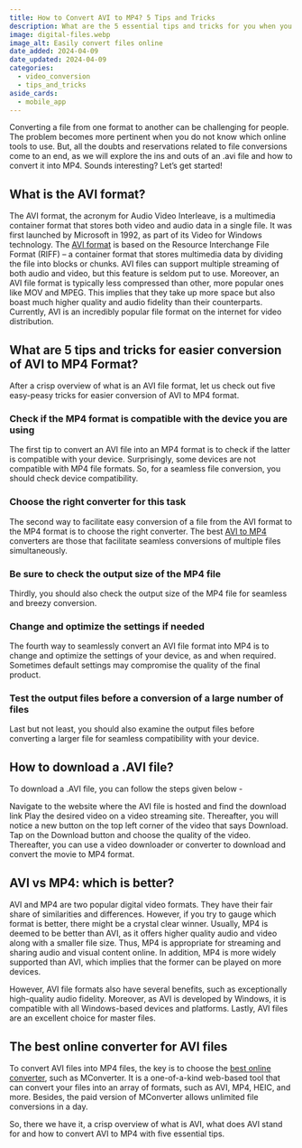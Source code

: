 ```yaml
---
title: How to Convert AVI to MP4? 5 Tips and Tricks
description: What are the 5 essential tips and tricks for you when you need to convert an AVI format file into a MP4 format? Read more here!
image: digital-files.webp
image_alt: Easily convert files online
date_added: 2024-04-09
date_updated: 2024-04-09
categories:
  - video_conversion
  - tips_and_tricks
aside_cards:
  - mobile_app
---
```


Converting a file from one format to another can be challenging for people. The problem becomes more pertinent when you do not know which online tools to use. But, all the doubts and reservations related to file conversions come to an end, as we will explore the ins and outs of an .avi file and how to convert it into MP4. Sounds interesting? Let’s get started!

## What is the AVI format?
The AVI format, the acronym for Audio Video Interleave, is a multimedia container format that stores both video and audio data in a single file. It was first launched by Microsoft in 1992, as part of its Video for Windows technology. The [AVI format](https://mconverter.eu/convert/avi/) is based on the Resource Interchange File Format (RIFF) – a container format that stores multimedia data by dividing the file into blocks or chunks.
AVI files can support multiple streaming of both audio and video, but this feature is seldom put to use. Moreover, an AVI file format is typically less compressed than other, more popular ones like MOV and MPEG. This implies that they take up more space but also boast much higher quality and audio fidelity than their counterparts. Currently, AVI is an incredibly popular file format on the internet for video distribution.

## What are 5 tips and tricks for easier conversion of AVI to MP4 Format?

After a crisp overview of what is an AVI file format, let us check out five easy-peasy tricks for easier conversion of AVI to MP4 format.

### Check if the MP4 format is compatible with the device you are using

The first tip to convert an AVI file into an MP4 format is to check if the latter is compatible with your device. Surprisingly, some devices are not compatible with MP4 file formats. So, for a seamless file conversion, you should check device compatibility. 

### Choose the right converter for this task

The second way to facilitate easy conversion of a file from the AVI format to the MP4 format is to choose the right converter. The best [AVI to MP4](https://mconverter.eu/convert/avi/mp4/) converters are those that facilitate seamless conversions of multiple files simultaneously. 

### Be sure to check the output size of the MP4 file

Thirdly, you should also check the output size of the MP4 file for seamless and breezy conversion.

### Change and optimize the settings if needed

The fourth way to seamlessly convert an AVI file format into MP4 is to change and optimize the settings of your device, as and when required. Sometimes default settings may compromise the quality of the final product. 

### Test the output files before a conversion of a large number of files

Last but not least, you should also examine the output files before converting a larger file for seamless compatibility with your device.

## How to download a .AVI file?

To download a .AVI file, you can follow the steps given below -

Navigate to the website where the AVI file is hosted and find the download link
Play the desired video on a video streaming site. Thereafter, you will notice a new button on the top left corner of the video that says Download. Tap on the Download button and choose the quality of the video.
Thereafter, you can use a video downloader or converter to download and convert the movie to MP4 format.

## AVI vs MP4: which is better?

AVI and MP4 are two popular digital video formats. They have their fair share of similarities and differences. However, if you try to gauge which format is better, there might be a crystal clear winner. Usually, MP4 is deemed to be better than AVI, as it offers higher quality audio and video along with a smaller file size. Thus, MP4 is appropriate for streaming and sharing audio and visual content online. In addition, MP4 is more widely supported than AVI, which implies that the former can be played on more devices.

However, AVI file formats also have several benefits, such as exceptionally high-quality audio fidelity. Moreover, as AVI is developed by Windows, it is compatible with all Windows-based devices and platforms. Lastly, AVI files are an excellent choice for master files.

## The best online converter for AVI files

To convert AVI files into MP4 files, the key is to choose the [best online converter](https://mconverter.eu/), such as MConverter. It is a one-of-a-kind web-based tool that can convert your files into an array of formats, such as AVI, MP4, HEIC, and more. Besides, the paid version of MConverter allows unlimited file conversions in a day. 

So, there we have it, a crisp overview of what is AVI, what does AVI stand for and how to convert AVI to MP4 with five essential tips. 

